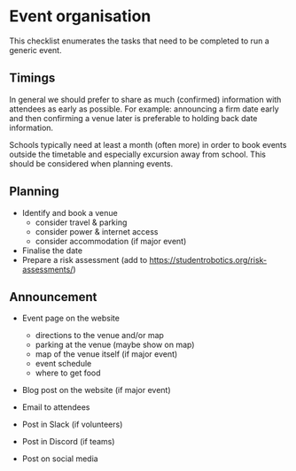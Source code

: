 # Event organisation

This checklist enumerates the tasks that need to be completed to run a generic event.

## Timings

In general we should prefer to share as much (confirmed) information with
attendees as early as possible. For example: announcing a firm date early and
then confirming a venue later is preferable to holding back date information.

Schools typically need at least a month (often more) in order to book events
outside the timetable and especially excursion away from school. This should be
considered when planning events.

## Planning

- Identify and book a venue
    - consider travel & parking
    - consider power & internet access
    - consider accommodation (if major event)
- Finalise the date
- Prepare a risk assessment (add to https://studentrobotics.org/risk-assessments/)

## Announcement

- Event page on the website
    - directions to the venue and/or map
    - parking at the venue (maybe show on map)
    - map of the venue itself (if major event)
    - event schedule
    - where to get food

- Blog post on the website (if major event)
- Email to attendees
- Post in Slack (if volunteers)
- Post in Discord (if teams)
- Post on social media
